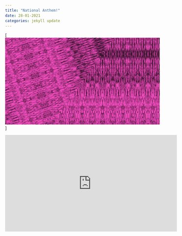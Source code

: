 ```yaml
---
title: "National Anthem!"
date: 28-01-2021
categories: jekyll update
---
```

[![2021](./img/hey.png)]
<iframe width="560" height="315" src="https://www.youtube.com/embed/hTzRliW3iFs" frameborder="0" allow="accelerometer; autoplay; clipboard-write; encrypted-media; gyroscope; picture-in-picture" allowfullscreen></iframe>

